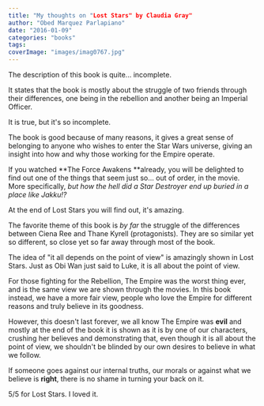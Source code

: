 ```yaml
---
title: "My thoughts on "Lost Stars" by Claudia Gray"
author: "Obed Marquez Parlapiano"
date: "2016-01-09"
categories: "books"
tags:
coverImage: "images/imag0767.jpg"
---
```


The description of this book is quite... incomplete.

It states that the book is mostly about the struggle of two friends through their differences, one being in the rebellion and another being an Imperial Officer.

It is true, but it's so incomplete.

The book is good because of many reasons, it gives a great sense of belonging to anyone who wishes to enter the Star Wars universe, giving an insight into how and why those working for the Empire operate.

If you watched **The Force Awakens **already, you will be delighted to find out one of the things that seem just so... out of order, in the movie. More specifically, _but how the hell did a Star Destroyer end up buried in a place like Jakku!?_

At the end of Lost Stars you will find out, it's amazing.

The favorite theme of this book is _by far_ the struggle of the differences between Ciena Ree and Thane Kyrell (protagonists). They are so similar yet so different, so close yet so far away through most of the book.

The idea of "it all depends on the point of view" is amazingly shown in Lost Stars. Just as Obi Wan just said to Luke, it is all about the point of view.

For those fighting for the Rebellion, The Empire was the worst thing ever, and is the same view we are shown through the movies. In this book instead, we have a more fair view, people who love the Empire for different reasons and truly believe in its goodness.

However, this doesn't last forever, we all know The Empire was **evil** and mostly at the end of the book it is shown as it is by one of our characters, crushing her believes and demonstrating that, even though it is all about the point of view, we shouldn't be blinded by our own desires to believe in what we follow.

If someone goes against our internal truths, our morals or against what we believe is **right**, there is no shame in turning your back on it.

5/5 for Lost Stars. I loved it.
